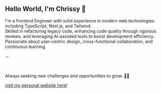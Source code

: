## Hello World, I'm Chrissy 👋

I'm a frontend Engineer with solid experience in modern web technologies including TypeScript, Next.js, and Tailwind. 
<br>
Skilled in refactoring legacy code, enhancing code quality through rigorous reviews, and leveraging AI-assisted tools to boost development efficiency. Passionate about user-centric design, cross-functional collaboration, and continuous learning.

－

<br>

Always seeking new challenges and opportunities to grow. 👨‍💻

[visit my personal website here!](https://personal-webpage-tau-ten.vercel.app)


<!-- [LinkedIn](https://www.linkedin.com/in/chrissy-hsu-999703227/) -->
<!-- Currently working on **React Native** using Expo. -->
<!-- <br> -->
<!-- I'm a frontend engineer with one year of internship experience at [MaiCoin](https://group.maicoin.com/). -->
<!-- Recently interested on DApps. -->

<!--
#### My Smart Contract :
> Using Remix IDE to built Smart Contracts and deploy to Ethereum Testnet Kintsugi and Rinkeby.<br>
> Metamask Address: [0x530a17E61B8B0f34Bf2521c78e2fcD1df8365582](https://rinkeby.etherscan.io/address/0x530a17e61b8b0f34bf2521c78e2fcd1df8365582)<br>
-->

<!-- (https://explorer.kintsugi.themerge.dev/address/0x530a17E61B8B0f34Bf2521c78e2fcD1df8365582/transactions)<br> -->

<!--
- 🔭 I’m currently working on ...
- 🌱 I’m currently learning ...
- 👯 I’m looking to collaborate on ...
- 🤔 I’m looking for help with ...
- 💬 Ask me about ...
- 📫 How to reach me: ...
- 😄 Pronouns: ...
- ⚡ Fun fact: ...
-->
